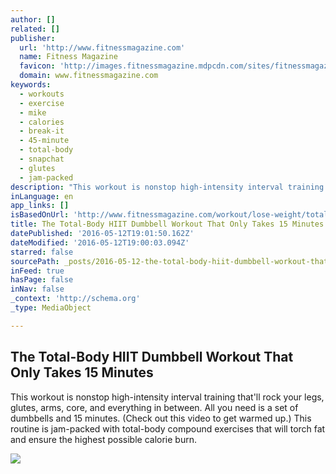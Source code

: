 ```yaml
---
author: []
related: []
publisher:
  url: 'http://www.fitnessmagazine.com'
  name: Fitness Magazine
  favicon: 'http://images.fitnessmagazine.mdpcdn.com/sites/fitnessmagazine.com/files/favicon.ico'
  domain: www.fitnessmagazine.com
keywords:
  - workouts
  - exercise
  - mike
  - calories
  - break-it
  - 45-minute
  - total-body
  - snapchat
  - glutes
  - jam-packed
description: "This workout is nonstop high-intensity interval training that'll rock your legs, glutes, arms, core, and everything in between. All you need is a set of dumbbells and 15 minutes. (Check out this video to get warmed up.) This routine is jam-packed with total-body compound exercises that will torch fat and ensure the highest possible calorie burn."
inLanguage: en
app_links: []
isBasedOnUrl: 'http://www.fitnessmagazine.com/workout/lose-weight/total-body/total-body-hiit-dumbbell-workout/?utm_medium=email&utm_source=flipboard'
title: The Total-Body HIIT Dumbbell Workout That Only Takes 15 Minutes
datePublished: '2016-05-12T19:01:50.162Z'
dateModified: '2016-05-12T19:00:03.094Z'
starred: false
sourcePath: _posts/2016-05-12-the-total-body-hiit-dumbbell-workout-that-only-takes-15-minu.md
inFeed: true
hasPage: false
inNav: false
_context: 'http://schema.org'
_type: MediaObject

---
```

<article style=""><h1>The Total-Body HIIT Dumbbell Workout That Only Takes 15 Minutes</h1><p>This workout is nonstop high-intensity interval training that'll rock your legs, glutes, arms, core, and everything in between. All you need is a set of dumbbells and 15 minutes. (Check out this video to get warmed up.) This routine is jam-packed with total-body compound exercises that will torch fat and ensure the highest possible calorie burn.</p><img src="http://images.fitnessmagazine.mdpcdn.com/sites/fitnessmagazine.com/files/1200-HIIT-dumbbell-workout-mike-d.jpg" /></article>
